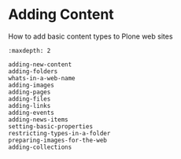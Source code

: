 # Adding Content

How to add basic content types to Plone web sites

```{toctree}
:maxdepth: 2

adding-new-content
adding-folders
whats-in-a-web-name
adding-images
adding-pages
adding-files
adding-links
adding-events
adding-news-items
setting-basic-properties
restricting-types-in-a-folder
preparing-images-for-the-web
adding-collections
```
